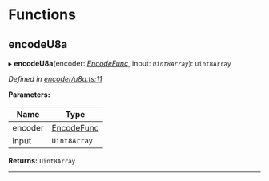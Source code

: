 

# Functions

<a id="encodeu8a"></a>

##  encodeU8a

▸ **encodeU8a**(encoder: *[EncodeFunc](_encoder_types_.md#encodefunc)*, input: *`Uint8Array`*): `Uint8Array`

*Defined in [encoder/u8a.ts:11](https://github.com/polkadot-js/common/blob/a98151c/packages/util-rlp/src/encoder/u8a.ts#L11)*

**Parameters:**

| Name | Type |
| ------ | ------ |
| encoder | [EncodeFunc](_encoder_types_.md#encodefunc) |
| input | `Uint8Array` |

**Returns:** `Uint8Array`

___

